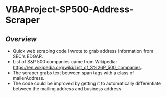 # VBAProject-SP500-Address-Scraper

## *Overview*
- Quick web scraping code I wrote to grab address information from SEC's EDGAR.
- List of S&P 500 companies came from Wikipedia: https://en.wikipedia.org/wiki/List_of_S%26P_500_companies.
- The scraper grabs text between span tags with a class of mailerAddress.
- The code could be improved by getting it to automatically differentiate between the mailing address and business address.

